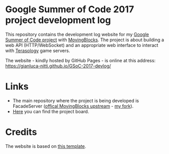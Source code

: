 # Google Summer of Code 2017 project development log

This repository contains the development log website for my [Google Summer of Code project](https://summerofcode.withgoogle.com/projects/#4882946033975296) with [MovingBlocks](https://github.com/MovingBlocks/).
The project is about building a web API (HTTP/WebSocket) and an appropriate web interface to interact with [Terasology](https://github.com/MovingBlocks/Terasology) game servers.

The website - kindly hosted by GitHub Pages - is online at this address: https://gianluca-nitti.github.io/GSoC-2017-devlog/

# Links
- The main repository where the project is being developed is FacadeServer ([offical MovingBlocks upstream](https://github.com/MovingBlocks/FacadeServer) - [my fork](https://github.com/gianluca-nitti/FacadeServer)).
- [Here](https://github.com/orgs/MovingBlocks/projects/5) you can find the project board.

# Credits
The website is based on [this template](https://github.com/MovingBlocks/DevlogTemplate).
